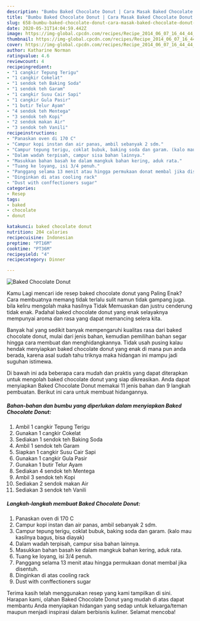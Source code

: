 ```yaml
---
description: "Bumbu Baked Chocolate Donut | Cara Masak Baked Chocolate Donut Yang Enak Dan Mudah"
title: "Bumbu Baked Chocolate Donut | Cara Masak Baked Chocolate Donut Yang Enak Dan Mudah"
slug: 658-bumbu-baked-chocolate-donut-cara-masak-baked-chocolate-donut-yang-enak-dan-mudah
date: 2020-05-31T14:04:59.442Z
image: https://img-global.cpcdn.com/recipes/Recipe_2014_06_07_16_44_44_288_29db5a/751x532cq70/baked-chocolate-donut-foto-resep-utama.jpg
thumbnail: https://img-global.cpcdn.com/recipes/Recipe_2014_06_07_16_44_44_288_29db5a/751x532cq70/baked-chocolate-donut-foto-resep-utama.jpg
cover: https://img-global.cpcdn.com/recipes/Recipe_2014_06_07_16_44_44_288_29db5a/751x532cq70/baked-chocolate-donut-foto-resep-utama.jpg
author: Katharine Norman
ratingvalue: 4.6
reviewcount: 4
recipeingredient:
- "1 cangkir Tepung Terigu"
- "1 cangkir Cokelat"
- "1 sendok teh Baking Soda"
- "1 sendok teh Garam"
- "1 cangkir Susu Cair Sapi"
- "1 cangkir Gula Pasir"
- "1 butir Telur Ayam"
- "4 sendok teh Mentega"
- "3 sendok teh Kopi"
- "2 sendok makan Air"
- "3 sendok teh Vanili"
recipeinstructions:
- "Panaskan oven di 170 C"
- "Campur kopi instan dan air panas, ambil sebanyak 2 sdm."
- "Campur tepung terigu, coklat bubuk, baking soda dan garam. (kalo mau kasilnya bagus, bisa diayak)"
- "Dalam wadah terpisah, campur sisa bahan lainnya."
- "Masukkan bahan basah ke dalam mangkuk bahan kering, aduk rata."
- "Tuang ke loyang, isi 3/4 penuh."
- "Panggang selama 13 menit atau hingga permukaan donat membal jika disentuh."
- "Dinginkan di atas cooling rack"
- "Dust with conffectioners sugar"
categories:
- Resep
tags:
- baked
- chocolate
- donut

katakunci: baked chocolate donut 
nutrition: 204 calories
recipecuisine: Indonesian
preptime: "PT16M"
cooktime: "PT36M"
recipeyield: "4"
recipecategory: Dinner

---
```



![Baked Chocolate Donut](https://img-global.cpcdn.com/recipes/Recipe_2014_06_07_16_44_44_288_29db5a/751x532cq70/baked-chocolate-donut-foto-resep-utama.jpg)

Kamu Lagi mencari ide resep baked chocolate donut yang Paling Enak? Cara membuatnya memang tidak terlalu sulit namun tidak gampang juga. bila keliru mengolah maka hasilnya Tidak Memuaskan dan justru cenderung tidak enak. Padahal baked chocolate donut yang enak selayaknya mempunyai aroma dan rasa yang dapat memancing selera kita.



Banyak hal yang sedikit banyak mempengaruhi kualitas rasa dari baked chocolate donut, mulai dari jenis bahan, kemudian pemilihan bahan segar hingga cara membuat dan menghidangkannya. Tidak usah pusing kalau hendak menyiapkan baked chocolate donut yang enak di mana pun anda berada, karena asal sudah tahu triknya maka hidangan ini mampu jadi suguhan istimewa.


Di bawah ini ada beberapa cara mudah dan praktis yang dapat diterapkan untuk mengolah baked chocolate donut yang siap dikreasikan. Anda dapat menyiapkan Baked Chocolate Donut memakai 11 jenis bahan dan 9 langkah pembuatan. Berikut ini cara untuk membuat hidangannya.

<!--inarticleads1-->

##### Bahan-bahan dan bumbu yang diperlukan dalam menyiapkan Baked Chocolate Donut:

1. Ambil 1 cangkir Tepung Terigu
1. Gunakan 1 cangkir Cokelat
1. Sediakan 1 sendok teh Baking Soda
1. Ambil 1 sendok teh Garam
1. Siapkan 1 cangkir Susu Cair Sapi
1. Gunakan 1 cangkir Gula Pasir
1. Gunakan 1 butir Telur Ayam
1. Sediakan 4 sendok teh Mentega
1. Ambil 3 sendok teh Kopi
1. Sediakan 2 sendok makan Air
1. Sediakan 3 sendok teh Vanili




<!--inarticleads2-->

##### Langkah-langkah membuat Baked Chocolate Donut:

1. Panaskan oven di 170 C
1. Campur kopi instan dan air panas, ambil sebanyak 2 sdm.
1. Campur tepung terigu, coklat bubuk, baking soda dan garam. (kalo mau kasilnya bagus, bisa diayak)
1. Dalam wadah terpisah, campur sisa bahan lainnya.
1. Masukkan bahan basah ke dalam mangkuk bahan kering, aduk rata.
1. Tuang ke loyang, isi 3/4 penuh.
1. Panggang selama 13 menit atau hingga permukaan donat membal jika disentuh.
1. Dinginkan di atas cooling rack
1. Dust with conffectioners sugar




Terima kasih telah menggunakan resep yang kami tampilkan di sini. Harapan kami, olahan Baked Chocolate Donut yang mudah di atas dapat membantu Anda menyiapkan hidangan yang sedap untuk keluarga/teman maupun menjadi inspirasi dalam berbisnis kuliner. Selamat mencoba!
